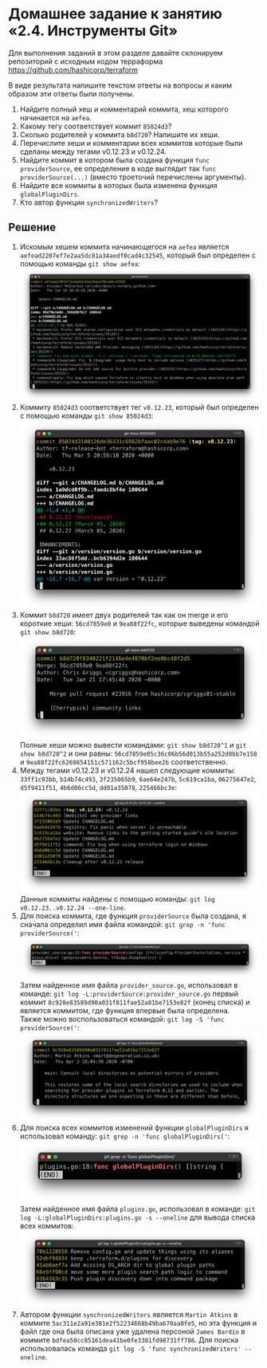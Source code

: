 # Домашнее задание к занятию «2.4. Инструменты Git»

Для выполнения заданий в этом разделе давайте склонируем репозиторий с исходным кодом 
терраформа https://github.com/hashicorp/terraform 

В виде результата напишите текстом ответы на вопросы и каким образом эти ответы были получены. 

1. Найдите полный хеш и комментарий коммита, хеш которого начинается на `aefea`.
1. Какому тегу соответствует коммит `85024d3`?
1. Сколько родителей у коммита `b8d720`? Напишите их хеши.
1. Перечислите хеши и комментарии всех коммитов которые были сделаны между тегами  v0.12.23 и v0.12.24.
1. Найдите коммит в котором была создана функция `func providerSource`, ее определение в коде выглядит 
так `func providerSource(...)` (вместо троеточий перечислены аргументы).
1. Найдите все коммиты в которых была изменена функция `globalPluginDirs`.
1. Кто автор функции `synchronizedWriters`? 

## Решение 

1. Искомым хешем коммита начинающегося на `aefea` является `aefead2207ef7e2aa5dc81a34aedf0cad4c32545`, который был определен с помощью команды `git show aefea`:
![output](./img/git-show.png)
2. Коммиту `85024d3` соответствует тег `v0.12.23`, который был определен с помощью команды `git show 85024d3`:
![output](./img/git-show-2.png)
3. Коммит `b8d720` имеет двух родителей так как он merge и его короткие хеши: `56cd7859e0` и `9ea88f22fc`, которые выведены командой `git show b8d720`:
![output](./img/git-show-3.png)
Полные хеши можно вывести командами: `git show b8d720^1` и `git show b8d720^2` и они равны: `56cd7859e05c36c06b56d013b55a252d0bb7e158` и `9ea88f22fc6269854151c571162c5bcf958bee2b` соответственно.
4. Между тегами v0.12.23 и v0.12.24 нашел следующие коммиты: `33ff1c03bb`, `b14b74c493`, `3f235065b9`, `6ae64e247b`, `5c619ca1ba`, `06275647e2`, `d5f9411f51`, `4b6d06cc5d`, `dd01a35078`, `225466bc3e`:
![output](./img/git-show-4.png)
Данные коммиты найдены с помощью команды: `git log v0.12.23..v0.12.24 --one-line`.
5. Для поиска коммита, где функция `providerSource` была создана, я сначала определил имя файла командой: `git grep -n 'func providerSource('`:  
![output](./img/git-grep.png)
Затем найденное имя файла `provider_source.go`, использовал в команде: `git log -L:providerSource:provider_source.go` первый коммит `8c928e83589d90a031f811fae52a81be7153e82f` (конец списка) и является коммитом, где функция впервые была определена.  
Также можно воспользоваться командой: `git log -S 'func providerSource('`:  
![output](./img/git-log.png)
6. Для поиска всех коммитов изменений функции `globalPluginDirs` я использовал команду: `git grep -n 'func globalPluginDirs('`:  
![output](./img/git-grep-2.png)  
Затем найденное имя файла `plugins.go`, использовал в команде: `git log -L:globalPluginDirs:plugins.go -s --oneline` для вывода списка всех коммитов:  
![output](./img/git-log-2.png)
7. Автором функции `synchronizedWriters` является `Martin Atkins` в коммите `5ac311e2a91e381e2f52234668b49ba670aa0fe5`, но эта функция и файл где она была описана уже удалена персоной `James Bardin` в коммите `bdfea50cc85161dea41be0fe3381fd98731ff786`. 
Для поиска использовалась команда `git log -S 'func synchronizedWriters' --oneline`.